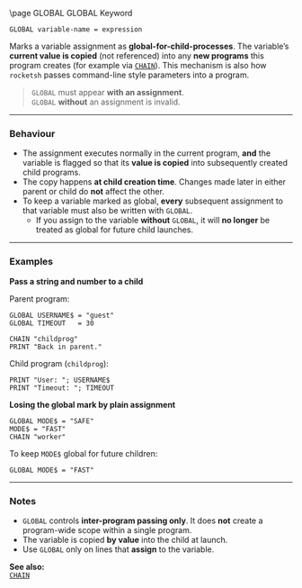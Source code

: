 \page GLOBAL GLOBAL Keyword
```basic
GLOBAL variable-name = expression
```

Marks a variable assignment as **global-for-child-processes**. The variable’s **current value is copied** (not referenced) into any **new programs** this program creates (for example via [`CHAIN`](https://github.com/brainboxdotcc/retro-rocket/wiki/CHAIN)). This mechanism is also how `rocketsh` passes command-line style parameters into a program.


> `GLOBAL` must appear **with an assignment**.  
> `GLOBAL` **without** an assignment is invalid.

---

### Behaviour

- The assignment executes normally in the current program, **and** the variable is flagged so that its **value is copied** into subsequently created child programs.
- The copy happens **at child creation time**. Changes made later in either parent or child do **not** affect the other.
- To keep a variable marked as global, **every** subsequent assignment to that variable must also be written with `GLOBAL`.
  - If you assign to the variable **without** `GLOBAL`, it will **no longer** be treated as global for future child launches.

---

### Examples

**Pass a string and number to a child**

Parent program:
```basic
GLOBAL USERNAME$ = "guest"
GLOBAL TIMEOUT   = 30

CHAIN "childprog"
PRINT "Back in parent."
```

Child program (`childprog`):
```basic
PRINT "User: "; USERNAME$
PRINT "Timeout: "; TIMEOUT
```

**Losing the global mark by plain assignment**

```basic
GLOBAL MODE$ = "SAFE"
MODE$ = "FAST"
CHAIN "worker"
```

To keep `MODE$` global for future children:
```basic
GLOBAL MODE$ = "FAST"
```

---

### Notes

- `GLOBAL` controls **inter-program passing only**. It does **not** create a program-wide scope within a single program.
- The variable is copied **by value** into the child at launch.
- Use `GLOBAL` only on lines that **assign** to the variable.

**See also:**  
[`CHAIN`](https://github.com/brainboxdotcc/retro-rocket/wiki/CHAIN)
